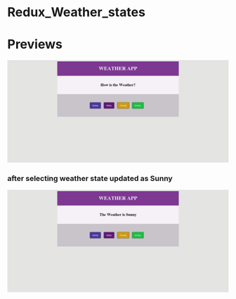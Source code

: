 # Redux_Weather_states
<h1>Previews</h1>
<img src="/weather.png"/>
<h3>after selecting weather state updated as Sunny</h3>
<img src="/sunny weather.png"/>
